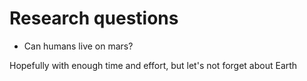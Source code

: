 # Research questions

- Can humans live on mars?

Hopefully with enough time and effort, but let's not forget about Earth

